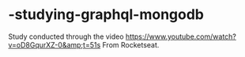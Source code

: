 # -studying-graphql-mongodb
 Study conducted through the video https://www.youtube.com/watch?v=oD8GqurXZ-0&amp;t=51s From Rocketseat.
